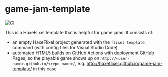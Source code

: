 # game-jam-template

[![CI](https://img.shields.io/github/workflow/status/HaxeFlixel/game-jam-template/CI.svg?logo=github)](https://github.com/HaxeFlixel/game-jam-template/actions?query=workflow%3ACI)

This is a HaxeFlixel template that is helpful for game jams. It consists of:

- an empty HaxeFlixel project generated with the `flixel template` command (with config files for Visual Studio Code)
- automated HTML5 builds on GitHub Actions with deployment GitHub Pages, so the playable game shows up on `http://<user-name>.github.io/<repo-name>/`, e.g. http://haxeflixel.github.io/game-jam-template/ in this case
